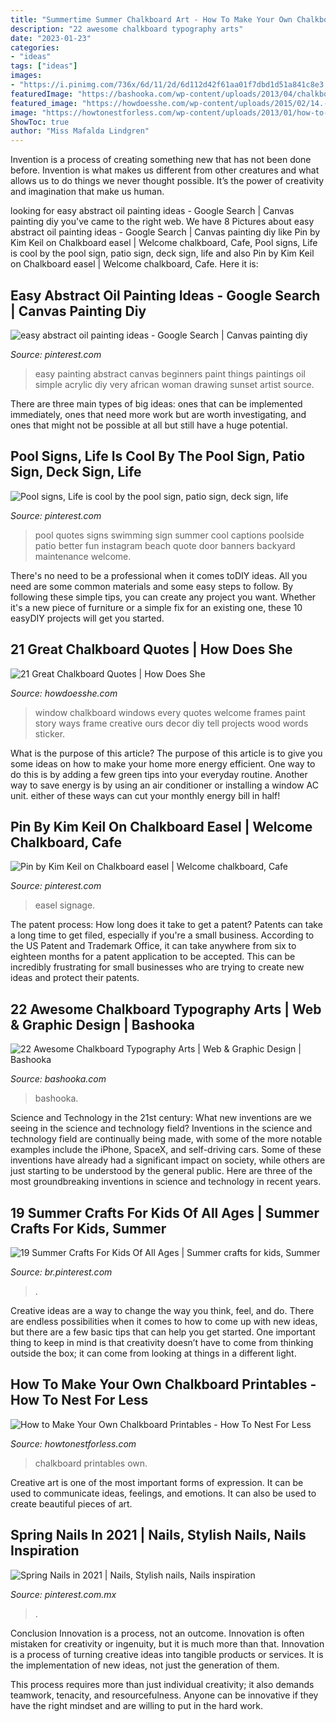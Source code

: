```yaml
---
title: "Summertime Summer Chalkboard Art - How To Make Your Own Chalkboard Printables"
description: "22 awesome chalkboard typography arts"
date: "2023-01-23"
categories:
- "ideas"
tags: ["ideas"]
images:
- "https://i.pinimg.com/736x/6d/11/2d/6d112d42f61aa01f7dbd1d51a841c8e3.jpg"
featuredImage: "https://bashooka.com/wp-content/uploads/2013/04/chalkboard-typo-21.jpg"
featured_image: "https://howdoesshe.com/wp-content/uploads/2015/02/14.-chalkboard.jpg"
image: "https://howtonestforless.com/wp-content/uploads/2013/01/how-to-make-chalkboard-printables.jpg"
ShowToc: true
author: "Miss Mafalda Lindgren"
---
```



Invention is a process of creating something new that has not been done before. Invention is what makes us different from other creatures and what allows us to do things we never thought possible. It’s the power of creativity and imagination that make us human.

	

		
looking for easy abstract oil painting ideas - Google Search | Canvas painting diy you've came to the right web. We have 8 Pictures about easy abstract oil painting ideas - Google Search | Canvas painting diy like Pin by Kim Keil on Chalkboard easel | Welcome chalkboard, Cafe, Pool signs, Life is cool by the pool sign, patio sign, deck sign, life and also Pin by Kim Keil on Chalkboard easel | Welcome chalkboard, Cafe. Here it is:
		
    
## Easy Abstract Oil Painting Ideas - Google Search | Canvas Painting Diy

<img loading=lazy src="https://i.pinimg.com/736x/77/9d/7c/779d7c72827a46cdfb0519e7c2b45c8d--abstract-oil-paintings-easy-abstract-painting.jpg" onerror="this.onerror=null;this.src='https://tse4.mm.bing.net/th?id=OIP.SNVDc0-iCuuMDl6dIYaAOQHaJ4&amp;pid=15.1';" alt="easy abstract oil painting ideas - Google Search | Canvas painting diy">

_Source: pinterest.com_

>easy painting abstract canvas beginners paint things paintings oil simple acrylic diy very african woman drawing sunset artist source. 

	

There are three main types of big ideas: ones that can be implemented immediately, ones that need more work but are worth investigating, and ones that might not be possible at all but still have a huge potential.

    
## Pool Signs, Life Is Cool By The Pool Sign, Patio Sign, Deck Sign, Life

<img loading=lazy src="https://i.pinimg.com/736x/7b/84/ca/7b84cafe4dd95fa087de5a9fad7a4851--backyard-signs-pool-backyard.jpg" onerror="this.onerror=null;this.src='https://tse1.mm.bing.net/th?id=OIP.sTLltwz92OMI5ll9fdaD6AHaJ4&amp;pid=15.1';" alt="Pool signs, Life is cool by the pool sign, patio sign, deck sign, life">

_Source: pinterest.com_

>pool quotes signs swimming sign summer cool captions poolside patio better fun instagram beach quote door banners backyard maintenance welcome. 

	

There's no need to be a professional when it comes toDIY ideas. All you need are some common materials and some easy steps to follow. By following these simple tips, you can create any project you want. Whether it's a new piece of furniture or a simple fix for an existing one, these 10 easyDIY projects will get you started.

    
## 21 Great Chalkboard Quotes | How Does She

<img loading=lazy src="https://howdoesshe.com/wp-content/uploads/2015/02/14.-chalkboard.jpg" onerror="this.onerror=null;this.src='https://tse2.mm.bing.net/th?id=OIP.uC8Yp4lO0YRDWoHrIIXTZQHaJ3&amp;pid=15.1';" alt="21 Great Chalkboard Quotes | How Does She">

_Source: howdoesshe.com_

>window chalkboard windows every quotes welcome frames paint story ways frame creative ours decor diy tell projects wood words sticker. 

	

What is the purpose of this article?
The purpose of this article is to give you some ideas on how to make your home more energy efficient. One way to do this is by adding a few green tips into your everyday routine. Another way to save energy is by using an air conditioner or installing a window AC unit. either of these ways can cut your monthly energy bill in half!

    
## Pin By Kim Keil On Chalkboard Easel | Welcome Chalkboard, Cafe

<img loading=lazy src="https://i.pinimg.com/736x/43/da/20/43da20a6826d94ade937020102630433.jpg" onerror="this.onerror=null;this.src='https://tse3.mm.bing.net/th?id=OIP.B4I_vc8SsGfnurWYi_V8QgHaJN&amp;pid=15.1';" alt="Pin by Kim Keil on Chalkboard easel | Welcome chalkboard, Cafe">

_Source: pinterest.com_

>easel signage. 

	

The patent process: How long does it take to get a patent?
Patents can take a long time to get filed, especially if you're a small business. According to the US Patent and Trademark Office, it can take anywhere from six to eighteen months for a patent application to be accepted. This can be incredibly frustrating for small businesses who are trying to create new ideas and protect their patents.

    
## 22 Awesome Chalkboard Typography Arts | Web &amp; Graphic Design | Bashooka

<img loading=lazy src="https://bashooka.com/wp-content/uploads/2013/04/chalkboard-typo-21.jpg" onerror="this.onerror=null;this.src='https://tse3.mm.bing.net/th?id=OIP.E3R9ynWJxgVA3kECklxS7wHaLF&amp;pid=15.1';" alt="22 Awesome Chalkboard Typography Arts | Web &amp; Graphic Design | Bashooka">

_Source: bashooka.com_

>bashooka. 

	

Science and Technology in the 21st century: What new inventions are we seeing in the science and technology field?
Inventions in the science and technology field are continually being made, with some of the more notable examples include the iPhone, SpaceX, and self-driving cars. Some of these inventions have already had a significant impact on society, while others are just starting to be understood by the general public. Here are three of the most groundbreaking inventions in science and technology in recent years.

    
## 19 Summer Crafts For Kids Of All Ages | Summer Crafts For Kids, Summer

<img loading=lazy src="https://i.pinimg.com/736x/6d/11/2d/6d112d42f61aa01f7dbd1d51a841c8e3.jpg" onerror="this.onerror=null;this.src='https://tse2.mm.bing.net/th?id=OIP.BDVn0BUTg1Bls1oL5xu7hQHaFM&amp;pid=15.1';" alt="19 Summer Crafts For Kids Of All Ages | Summer crafts for kids, Summer">

_Source: br.pinterest.com_

>. 

	

Creative ideas are a way to change the way you think, feel, and do. There are endless possibilities when it comes to how to come up with new ideas, but there are a few basic tips that can help you get started. One important thing to keep in mind is that creativity doesn’t have to come from thinking outside the box; it can come from looking at things in a different light.

    
## How To Make Your Own Chalkboard Printables - How To Nest For Less

<img loading=lazy src="https://howtonestforless.com/wp-content/uploads/2013/01/how-to-make-chalkboard-printables.jpg" onerror="this.onerror=null;this.src='https://tse4.mm.bing.net/th?id=OIP.8x49AKlIs_MXCxk5iq2BmgHaJQ&amp;pid=15.1';" alt="How to Make Your Own Chalkboard Printables - How To Nest For Less">

_Source: howtonestforless.com_

>chalkboard printables own. 

	

Creative art is one of the most important forms of expression. It can be used to communicate ideas, feelings, and emotions. It can also be used to create beautiful pieces of art.

    
## Spring Nails In 2021 | Nails, Stylish Nails, Nails Inspiration

<img loading=lazy src="https://i.pinimg.com/736x/05/b3/b0/05b3b0aaa061c45107b3787b137a978b.jpg" onerror="this.onerror=null;this.src='https://tse2.mm.bing.net/th?id=OIP.nBtyWcBFIYvcFgIG6NLUOAHaJ-&amp;pid=15.1';" alt="Spring Nails in 2021 | Nails, Stylish nails, Nails inspiration">

_Source: pinterest.com.mx_

>. 

	

Conclusion
Innovation is a process, not an outcome.
Innovation is often mistaken for creativity or ingenuity, but it is much more than that. Innovation is a process of turning creative ideas into tangible products or services. It is the implementation of new ideas, not just the generation of them.

This process requires more than just individual creativity; it also demands teamwork, tenacity, and resourcefulness. Anyone can be innovative if they have the right mindset and are willing to put in the hard work.

